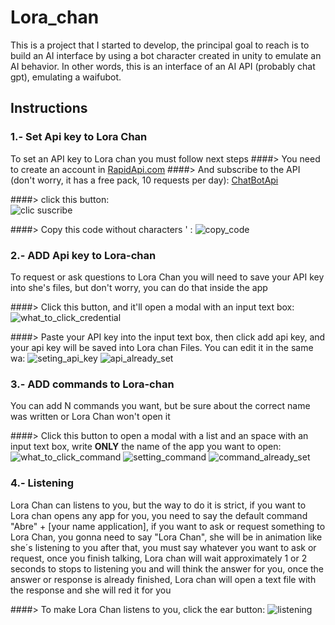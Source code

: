 # **Lora_chan**
This is a project that I started to develop, the principal goal to reach is to build an AI interface by using a bot character created in unity to emulate an AI behavior. 
In other words, this is an interface of an AI API (probably chat gpt), emulating a waifubot. 

## **Instructions**

### **1.- Set Api key to Lora Chan**
To set an API key to Lora chan you must follow next steps 
####> You need to create an account in [RapidApi.com](https://rapidapi.com/hub) 
####> And subscribe to the API (don't worry, it has a free pack, 10 requests per day):  [ChatBotApi](https://rapidapi.com/ashutosh05/api/chat-gpt-ai-bot/) 

####> click this button:       
          ![clic suscribe](https://github.com/serchonodera117/Lora_chan_API_AI_consume/assets/62153337/22eb8ce5-f1d0-4412-baec-cada9239ad4c)

####> Copy this code without characters '  : 
         ![copy_code](https://github.com/serchonodera117/Lora_chan_API_AI_consume/assets/62153337/5fe00ebf-5a53-4e41-b538-f1fd8fbb48da)
     
### **2.- ADD Api key to Lora-chan**
To request or ask questions to Lora Chan you will need to save your API key into she's files, but don't worry, you can do that inside the app 

####> Click this button, and it'll open a modal with an input text box: 
          ![what_to_click_credential](https://github.com/serchonodera117/Lora_chan_API_AI_consume/assets/62153337/1bc7f012-432c-4259-accb-ba7177c5eeb3)

####> Paste your API key into the input text box, then click add api key, and your api key will be saved into Lora chan Files. You can edit it in the same wa:
          ![seting_api_key](https://github.com/serchonodera117/Lora_chan_API_AI_consume/assets/62153337/ef47b843-d52a-49fd-b3d9-0a7c042970ca)
          ![api_already_set](https://github.com/serchonodera117/Lora_chan_API_AI_consume/assets/62153337/f6310fd0-4701-4269-b383-be207fd661d9)
      
### **3.- ADD commands to Lora-chan**
You can add N commands you want, but be sure about the correct name was written or Lora Chan won't open it

####> Click this button to open a modal with a list and an space with an input text box, write **ONLY** the name of the app you want to open:
          ![what_to_click_command](https://github.com/serchonodera117/Lora_chan_API_AI_consume/assets/62153337/bea22b7b-c974-4b83-b7a9-68cb501fc5f0)
          ![setting_command](https://github.com/serchonodera117/Lora_chan_API_AI_consume/assets/62153337/7722e857-9031-44da-a440-cbceafbf3523)
          ![command_already_set](https://github.com/serchonodera117/Lora_chan_API_AI_consume/assets/62153337/173ab4bf-ab78-43b8-b546-005a12d2f7e8)

### **4.-  Listening**
  Lora Chan can  listens to you, but the way to do it is strict, if you want to Lora chan opens any app for you, you need to say the default command 
  "Abre" + [your name application], if you want to ask or request something to Lora Chan, you gonna need to say "Lora Chan", she will be in animation like she´s listening to you
  after that, you must say whatever you want to ask or request, once you finish talking, Lora chan will wait approximately 1 or 2 seconds to stops to listening you and will think the
  answer for you, once the answer or response is already finished, Lora chan will open a text file with the response and she will red it for you

####> To make Lora Chan listens to you, click the ear button: 
          ![listening](https://github.com/serchonodera117/Lora_chan_API_AI_consume/assets/62153337/20a0b519-95e4-4ead-8202-0e985ecf28d7)

